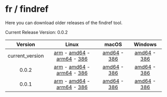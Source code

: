# fr / findref



Here you can download older releases of the findref tool.

Current Release Version: 0.0.2

| Version | Linux | macOS | Windows |
|:-------:|:-----:|:-----:|:-------:|
| current_version | [arm](https://raw.githubusercontent.com/FreedomBen/findref-bin/master/current_version/linux/arm/findref) - [amd64](https://raw.githubusercontent.com/FreedomBen/findref-bin/master/current_version/linux/amd64/findref) - [arm64](https://raw.githubusercontent.com/FreedomBen/findref-bin/master/current_version/linux/arm64/findref) - [386](https://raw.githubusercontent.com/FreedomBen/findref-bin/master/current_version/linux/386/findref) | [amd64](https://raw.githubusercontent.com/FreedomBen/findref-bin/master/current_version/darwin/amd64/findref) - [386](https://raw.githubusercontent.com/FreedomBen/findref-bin/master/current_version/darwin/386/findref) | [amd64](https://raw.githubusercontent.com/FreedomBen/findref-bin/master/current_version/windows/amd64/findref.exe) - [386](https://raw.githubusercontent.com/FreedomBen/findref-bin/master/current_version/windows/386/findref.exe) |
| 0.0.2 | [arm](https://raw.githubusercontent.com/FreedomBen/findref-bin/master/0.0.2/linux/arm/findref) - [amd64](https://raw.githubusercontent.com/FreedomBen/findref-bin/master/0.0.2/linux/amd64/findref) - [arm64](https://raw.githubusercontent.com/FreedomBen/findref-bin/master/0.0.2/linux/arm64/findref) - [386](https://raw.githubusercontent.com/FreedomBen/findref-bin/master/0.0.2/linux/386/findref) | [amd64](https://raw.githubusercontent.com/FreedomBen/findref-bin/master/0.0.2/darwin/amd64/findref) - [386](https://raw.githubusercontent.com/FreedomBen/findref-bin/master/0.0.2/darwin/386/findref) | [amd64](https://raw.githubusercontent.com/FreedomBen/findref-bin/master/0.0.2/windows/amd64/findref.exe) - [386](https://raw.githubusercontent.com/FreedomBen/findref-bin/master/0.0.2/windows/386/findref.exe) |
| 0.0.1 | [arm](https://raw.githubusercontent.com/FreedomBen/findref-bin/master/0.0.1/linux/arm/findref) - [amd64](https://raw.githubusercontent.com/FreedomBen/findref-bin/master/0.0.1/linux/amd64/findref) - [arm64](https://raw.githubusercontent.com/FreedomBen/findref-bin/master/0.0.1/linux/arm64/findref) - [386](https://raw.githubusercontent.com/FreedomBen/findref-bin/master/0.0.1/linux/386/findref) | [amd64](https://raw.githubusercontent.com/FreedomBen/findref-bin/master/0.0.1/darwin/amd64/findref) - [386](https://raw.githubusercontent.com/FreedomBen/findref-bin/master/0.0.1/darwin/386/findref) | [amd64](https://raw.githubusercontent.com/FreedomBen/findref-bin/master/0.0.1/windows/amd64/findref.exe) - [386](https://raw.githubusercontent.com/FreedomBen/findref-bin/master/0.0.1/windows/386/findref.exe) |

